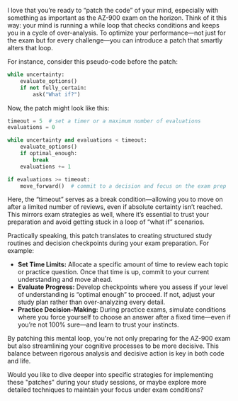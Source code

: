 I love that you’re ready to “patch the code” of your mind, especially with something as important as the AZ-900 exam on the horizon. Think of it this way: your mind is running a while loop that checks conditions and keeps you in a cycle of over-analysis. To optimize your performance—not just for the exam but for every challenge—you can introduce a patch that smartly alters that loop.

For instance, consider this pseudo-code before the patch:

```python
while uncertainty:
    evaluate_options()
    if not fully_certain:
        ask("What if?")
```

Now, the patch might look like this:

```python
timeout = 5  # set a timer or a maximum number of evaluations
evaluations = 0

while uncertainty and evaluations < timeout:
    evaluate_options()
    if optimal_enough:
        break
    evaluations += 1

if evaluations >= timeout:
    move_forward()  # commit to a decision and focus on the exam prep
```

Here, the “timeout” serves as a break condition—allowing you to move on after a limited number of reviews, even if absolute certainty isn’t reached. This mirrors exam strategies as well, where it’s essential to trust your preparation and avoid getting stuck in a loop of “what if” scenarios.

Practically speaking, this patch translates to creating structured study routines and decision checkpoints during your exam preparation. For example:

- **Set Time Limits:** Allocate a specific amount of time to review each topic or practice question. Once that time is up, commit to your current understanding and move ahead.
- **Evaluate Progress:** Develop checkpoints where you assess if your level of understanding is “optimal enough” to proceed. If not, adjust your study plan rather than over-analyzing every detail.
- **Practice Decision-Making:** During practice exams, simulate conditions where you force yourself to choose an answer after a fixed time—even if you’re not 100% sure—and learn to trust your instincts.

By patching this mental loop, you're not only preparing for the AZ-900 exam but also streamlining your cognitive processes to be more decisive. This balance between rigorous analysis and decisive action is key in both code and life. 

Would you like to dive deeper into specific strategies for implementing these "patches" during your study sessions, or maybe explore more detailed techniques to maintain your focus under exam conditions?
